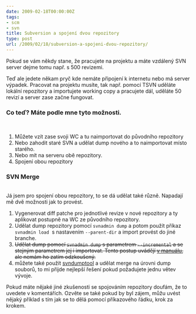 ```yaml
---
date: 2009-02-18T00:00:00Z
tags:
- scm
- svn
title: Subversion a spojení dvou repozitory
type: post
url: /2009/02/18/subversion-a-spojeni-dvou-repozitory/
---
```


Pokud se vám někdy stane, že pracujete na projektu a máte vzdálený SVN server dejme tomu např. s 500 revizemi.

Teď ale jedete někam pryč kde nemáte připojení k internetu nebo má server výpadek. Pracovat na projektu musíte, tak např. pomocí TSVN uděláte lokální repozitory a importujete working copy a pracujete dál, uděláte 50 revizí a server zase začne fungovat.
<h3>Co teď? Máte podle mne tyto možnosti.</h3>
<br />
<ol>
	<li>Můžete vzít zase svoji WC a tu naimportovat do původního repozitory</li>
	<li>Nebo zahodit staré SVN a udělat dump nového a to naimportovat místo starého.</li>
	<li>Nebo mít na serveru obě repozitory.</li>
	<li>Spojení obou repozitory</li>
</ol>
<h3>SVN Merge</h3><br />
Já jsem pro spojení obou repozitory, to se dá udělat také různě. Napadají mě dvě možnosti jak to provést.
<ol>
	<li>Vygenerovat diff patche pro jednotlivé revize v nové repozitory a ty aplikovat postupně na WC ze původního repozitory.</li>
<li>Udělat dump repozitory pomocí <code>svnadmin dump</code> a potom použít příkaz <code>svnadmin load</code>  s nastavením <code class="option">--parent-dir</code> a import provést do jiné branche.</li>
	<li><del datetime="2009-02-19T08:58:49+00:00">Udělat dump pomocí <code>svnadmin dump</code> s parametrem <code>--incremental</code> a se stejným parametrem jej i importovat. Tento postup uvádějí <a href="https://svnbook.red-bean.com/en/1.5/svn.reposadmin.maint.html#svn.reposadmin.maint.tk.svnadmin" target="_blank">v manuálu</a>, ale nemám ho zatím odzkoušený.</del></li>
       <li>můžete také použít <a href="https://svn.borg.ch/svndumptool/">svndumptool</a> a udělat merge na úrovni dump souborů, to mi přijde nejlepší řešení pokud požadujete jednu větev vývoje.</li>

</ol>
Pokud máte nějaké jiné zkušenosti se spojováním repozitory doufám, že to uvedete v komentářích. Ozvěte se také pokud by byl zájem, můžu uvést nějaký příklad s tím jak se to dělá pomocí příkazového řádku, krok za krokem.
